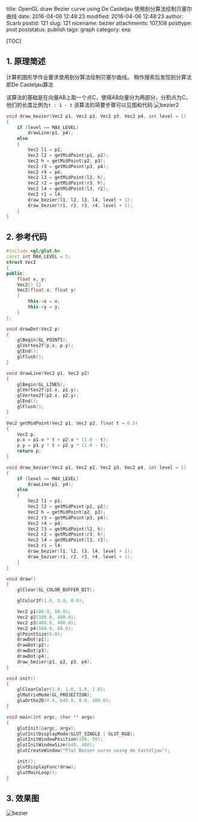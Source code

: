title: OpenGL draw Bezier curve using De Casteljau 使用剖分算法绘制贝塞尔曲线
date: 2016-04-06 12:48:23
modified: 2016-04-06 12:48:23
author: Scarb
postid: 121
slug: 121
nicename: bezier
attachments: 107,108
posttype: post
poststatus: publish
tags: graph
category: exp

[TOC]

## 1. 原理简述
计算机图形学作业要求使用剖分算法绘制贝塞尔曲线。
稍作搜索后发现剖分算法即De Casteljau算法

该算法的基础是在向量AB上取一个点C，使得AB向量分为两部分，分割点为C，他们的长度比例为`t : 1 - t`
该算法的简要步骤可以见图和代码
![bezier2][img1]

```C++
void draw_bezier(Vec2 p1, Vec2 p2, Vec2 p3, Vec2 p4, int level = 1)
{
	if (level == MAX_LEVEL)
		drawLine(p1, p4);
	else
	{
		Vec2 l1 = p1;
		Vec2 l2 = getMidPoint(p1, p2);
		Vec2 h = getMidPoint(p2, p3);
		Vec2 r3 = getMidPoint(p3, p4);
		Vec2 r4 = p4;
		Vec2 l3 = getMidPoint(l2, h);
		Vec2 r2 = getMidPoint(r3, h);
		Vec2 l4 = getMidPoint(l3, r2);
		Vec2 r1 = l4;
		draw_bezier(l1, l2, l3, l4, level + 1);
		draw_bezier(r1, r2, r3, r4, level + 1);
	}
}
```

## 2. 参考代码
```C++
#include <gl/glut.h>
const int MAX_LEVEL = 5;
struct Vec2
{
public:
	float x, y;
	Vec2() {}
	Vec2(float x, float y)
	{
		this->x = x;
		this->y = y;
	}
};

void drawDot(Vec2 p)
{
	glBegin(GL_POINTS);
	glVertex2f(p.x, p.y);
	glEnd();
	glFlush();
}

void drawLine(Vec2 p1, Vec2 p2)
{
	glBegin(GL_LINES);
	glVertex2f(p1.x, p1.y);
	glVertex2f(p2.x, p2.y);
	glEnd();
	glFlush();
}

Vec2 getMidPoint(Vec2 p1, Vec2 p2, float t = 0.5)
{
	Vec2 p;
	p.x = p1.x * t + p2.x * (1.0 - t);
	p.y = p1.y * t + p2.y * (1.0 - t);
	return p;
}

void draw_bezier(Vec2 p1, Vec2 p2, Vec2 p3, Vec2 p4, int level = 1)
{
	if (level == MAX_LEVEL)
		drawLine(p1, p4);
	else
	{
		Vec2 l1 = p1;
		Vec2 l2 = getMidPoint(p1, p2);
		Vec2 h = getMidPoint(p2, p3);
		Vec2 r3 = getMidPoint(p3, p4);
		Vec2 r4 = p4;
		Vec2 l3 = getMidPoint(l2, h);
		Vec2 r2 = getMidPoint(r3, h);
		Vec2 l4 = getMidPoint(l3, r2);
		Vec2 r1 = l4;
		draw_bezier(l1, l2, l3, l4, level + 1);
		draw_bezier(r1, r2, r3, r4, level + 1);
	}
}

void draw()
{
	glClear(GL_COLOR_BUFFER_BIT);

	glColor3f(1.0, 0.0, 0.0);

	Vec2 p1(80.0, 80.0);
	Vec2 p2(160.0, 400.0);
	Vec2 p3(480.0, 400.0);
	Vec2 p4(560.0, 80.0);
	glPointSize(8.0);
	drawDot(p1);
	drawDot(p2);
	drawDot(p3);
	drawDot(p4);
	draw_bezier(p1, p2, p3, p4);
}

void init()
{
	glClearColor(1.0, 1.0, 1.0, 1.0);
	glMatrixMode(GL_PROJECTION);
	gluOrtho2D(0.0, 640.0, 0.0, 480.0);
}

void main(int argc, char ** argv)
{
	glutInit(&argc, argv);
	glutInitDisplayMode(GLUT_SINGLE | GLUT_RGB);
	glutInitWindowPosition(100, 50);
	glutInitWindowSize(640, 480);
	glutCreateWindow("Plot Bezier curve using de Casteljau");

	init();
	glutDisplayFunc(draw);
	glutMainLoop();
}
```

## 3. 效果图
![bezier][img2]

[img1]:http://115.28.48.229/wordpress/wp-content/uploads/2016/08/bezier2.png
[img2]:http://115.28.48.229/wordpress/wp-content/uploads/2016/08/bezier.png